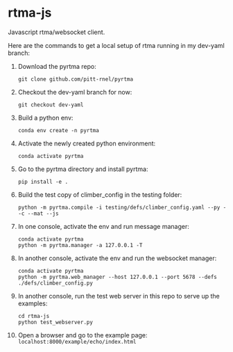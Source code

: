 # rtma-js

Javascript rtma/websocket client.

Here are the commands to get a local setup of rtma running in my dev-yaml branch:

1. Download the pyrtma repo:

    `git clone github.com/pitt-rnel/pyrtma`

2. Checkout the dev-yaml branch for now:

    `git checkout dev-yaml`

3. Build a python env:

     `conda env create -n pyrtma`

4. Activate the newly created python environment:

    `conda activate pyrtma`

5. Go to the pyrtma directory and install pyrtma:

     `pip install -e .`

6. Build the test copy of climber_config in the testing folder:

    `python -m pyrtma.compile -i testing/defs/climber_config.yaml --py --c --mat --js`

7. In one console, activate the env and run message manager:

     ```
     conda activate pyrtma
     python -m pyrtma.manager -a 127.0.0.1 -T
     ```

8. In another console, activate the env and run the websocket manager:

    ```
    conda activate pyrtma
    python -m pyrtma.web_manager --host 127.0.0.1 --port 5678 --defs ./defs/climber_config.py
    ```

9. In another console, run the test web server in this repo to serve up the examples:

    ```
    cd rtma-js
    python test_webserver.py
    ```

10. Open a browser and go to the example page: ```localhost:8000/example/echo/index.html```
